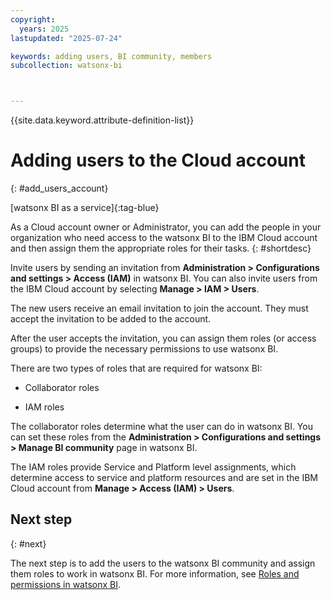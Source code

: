 ```yaml
---
copyright:
  years: 2025
lastupdated: "2025-07-24"

keywords: adding users, BI community, members
subcollection: watsonx-bi



---
```


{{site.data.keyword.attribute-definition-list}}

# Adding users to the Cloud account 
{: #add_users_account}

[watsonx BI as a service]{:tag-blue}

As a Cloud account owner or Administrator, you can add the people in your organization who need access to the watsonx BI to the IBM Cloud account and then assign them the appropriate  roles for their tasks. {: #shortdesc}

Invite users by sending an invitation from **Administration > Configurations and settings > Access (IAM)** in watsonx BI. You can also invite users from the IBM Cloud account by selecting **Manage > IAM > Users**. 

The new users receive an email invitation to join the account. They must accept the invitation to be added to the account. 

After the user accepts the invitation, you can assign them roles (or access groups) to provide the necessary permissions to use watsonx BI.

There are two types of roles that are required for watsonx BI: 

- Collaborator roles 

- IAM roles

The collaborator roles determine what the user can do in watsonx BI. You can set these roles from the **Administration > Configurations and settings > Manage BI community** page in watsonx BI.  

The IAM roles provide Service and Platform level assignments, which determine access to service and platform resources and are set in the IBM Cloud account from **Manage > Access (IAM) > Users**.

## Next step
{: #next}

The next step is to add the users to the watsonx BI community and assign them roles to work in watsonx BI. For more information, see [Roles and permissions in watsonx BI](/docs/watsonx-bi?topic=watsonx-bi-roles).
